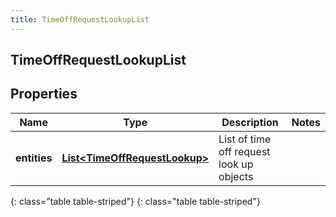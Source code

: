 ```yaml
---
title: TimeOffRequestLookupList
---
```

## TimeOffRequestLookupList


## Properties

| Name | Type | Description | Notes |
| ------------ | ------------- | ------------- | ------------- |
| **entities** | [**List&lt;TimeOffRequestLookup&gt;**](TimeOffRequestLookup.html) | List of time off request look up objects |  |
{: class="table table-striped"}
{: class="table table-striped"}


